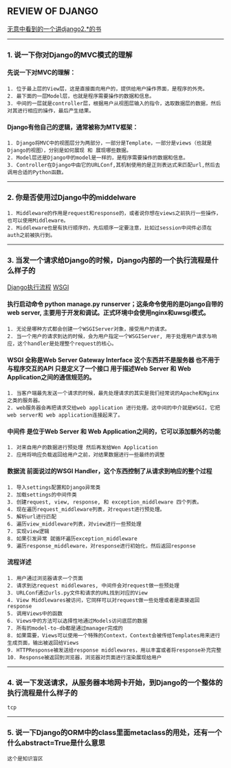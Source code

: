 ## REVIEW OF DJANGO

[无意中看到的一个讲django2.*的书](https://djangobook.com/)

------------

### 1. 说一下你对Django的MVC模式的理解

#### 先说一下对MVC的理解：

    1. 位于最上层的View层，这是直接面向用户的，提供给用户操作界面，是程序的外壳。
    2. 最下面的一层Model层，也就是程序需要操作的数据和信息。
    3. 中间的一层就是controller层，根据用户从视图层输入的指令，选取数据层的数据，然后对其进行相应的操作，最后产生结果。

#### Django有他自己的逻辑，通常被称为MTV框架：

    1. Django将MVC中的视图层分为两部分，一部分是Template，一部分是views（也就是Django的视图），分别是如何展现 和 展现哪些数据。
    2. Model层还是Django中的model是一样的，是程序需要操作的数据和信息。
    3. Controller在Django中由它的URLConf,其机制使用的是正则表达式来匹配url,然后去调用合适的Python函数。

-------------

### 2. 你是否使用过Django中的middelware

    1. Middleware的作用是request和response的，或者说你想在views之前执行一些操作，也可以使用Middleware。
    2. Middleware也是有执行顺序的，先后顺序一定要注意，比如过session中间件必须在auth之前被执行到。

-------------

### 3. 当发一个请求给Django的时候，Django内部的一个执行流程是什么样子的

[Django执行流程](https://juejin.im/post/5a6c4cc2f265da3e4c080605)
[WSGI](https://www.jianshu.com/p/679dee0a4193)

#### 执行启动命令 python manage.py runserver；这条命令使用的是Django自带的web server, 主要用于开发和调试。正式环境中会使用nginx和uwsgi模式。

    1. 无论是哪种方式都会创建一个WSGIServer对象，接受用户的请求。
    2. 当一个用户的请求到达的时候，会为用户指定一个WSGIServer, 用于处理用户请求与响应，这个handler是处理整个request的核心。

#### WSGI 全称是Web Server Gateway Interface 这个东西并不是服务器 也不用于与程序交互的API 只是定义了一个接口 用于描述Web Server 和 Web Application之间的通信规范的。

    1. 当客户端最先发送一个请求的时候，最先处理请求的其实是我们经常说的Apache和Nginx之类的服务器。
    2. web服务器会再把请求交给web application 进行处理。这中间的中介就是WSGI，它把web server和 web application连接起来了。

#### 中间件 是位于Web Server 和 Web Application之间的，它可以添加额外的功能

    1. 对来自用户的数据进行预处理 然后再发给Wen Application
    2. 应用将响应负载返回给用户之前，对结果数据进行一些最终的调整

#### 数据流 前面说过的WSGI Handler，这个东西控制了从请求到响应的整个过程

    1. 导入settings配置和Django异常类
    2. 加载settings的中间件类
    3. 创建request, view, response, 和 exception_middleware 四个列表。
    4. 现在遍历request_middleware列表，对request进行预处理。
    5. 解析url进行匹配
    6. 遍历view_middleware列表，对view进行一些预处理
    7. 实现view逻辑
    8. 如果引发异常 就循环遍历exception_middleware
    9. 遍历response_middleware，对response进行初始化，然后返回response

#### 流程详述

    1. 用户通过浏览器请求一个页面
    2. 请求到达request middlewares, 中间件会对request做一些预处理
    3. URLConf通过urls.py文件和请求的URL找到对应的View
    4. View Middlewares被访问，它同样可以对request做一些处理或者是直接返回response
    5. 调用Views中的函数
    6. Views中的方法可以选择性地通过Models访问底层的数据
    7. 所有的model-to-db都是通过manager完成的
    8. 如果需要，Views可以使用一个特殊的Context，Context会被传给Templates用来进行生成页面，输出被返回给Views
    9. HTTPResponse被发送给response middlewares，用以丰富或者将response补充完整
    10. Response被返回到浏览器，浏览器对页面进行渲染展现给用户

-------------

### 4. 说一下发送请求，从服务器本地网卡开始，到Django的一个整体的执行流程是什么样子的

    tcp

-------------

### 5. 说一下Django的ORM中的class里面metaclass的用处，还有一个什么abstract=True是什么意思

    这个是知识盲区
